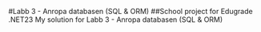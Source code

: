 #Labb 3 - Anropa databasen (SQL & ORM)
##School project for Edugrade .NET23
My solution for Labb 3 - Anropa databasen (SQL & ORM)
